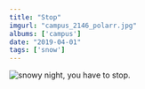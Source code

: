 ```yaml
---
title: "Stop"
imgurl: "campus_2146_polarr.jpg"
albums: ['campus']
date: "2019-04-01"
tags: ['snow']
---
```

![snowy night, you have to stop.](https://apfbvvpren.cloudimg.io/v7/raw.githubusercontent.com/wpix/solid-pipix/master/photos/campus_2146_polarr?width/cdn/n/n)
